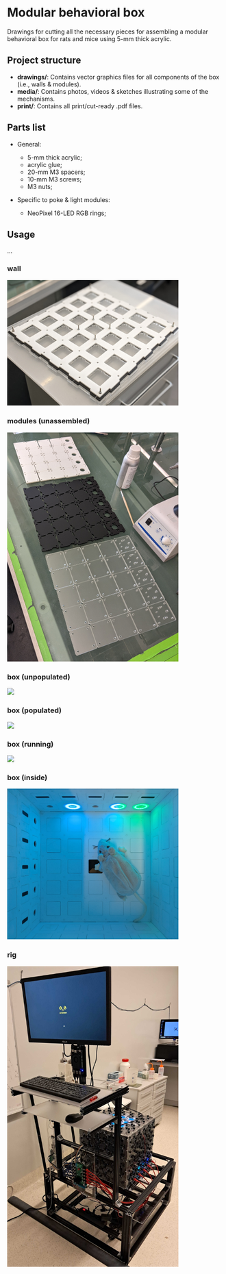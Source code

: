 # Modular behavioral box
Drawings for cutting all the necessary pieces for assembling a modular behavioral box for rats and mice using 5-mm thick acrylic.

## Project structure
- **drawings/**: Contains vector graphics files for all components of the box (i.e., walls & modules).
- **media/**: Contains photos, videos & sketches illustrating some of the mechanisms.
- **print/**: Contains all print/cut-ready .pdf files.

## Parts list

- General:
  - 5-mm thick acrylic;
  - acrylic glue;
  - 20-mm M3 spacers;
  - 10-mm M3 screws;
  - M3 nuts;

- Specific to poke & light modules:
  - NeoPixel 16-LED RGB rings;

## Usage
...

### wall
<img src = "media/photos/wall.jpg" width="400">

### modules (unassembled)
<img src = "media/photos/modules.jpg" width="400">

### box (unpopulated)
<img src = "media/photos/unpopulated.jpg" width="400">

### box (populated)
<img src = "media/photos/populated.jpg" width="400">

### box (running)
<img src = "media/photos/running.jpg" width="400">

### box (inside)
<img src = "media/photos/inside.jpg" width="400">

### rig
<img src = "media/photos/rig.jpg" width="400">
